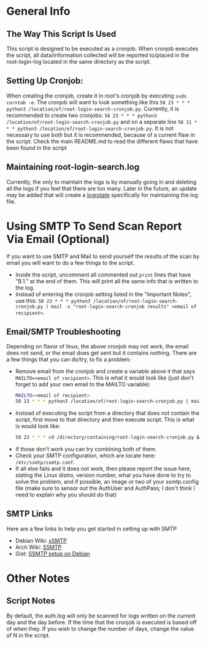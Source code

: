# General Info
## The Way This Script Is Used
This script is designed to be executed as a cronjob. When cronjob executes the script, all data/information collected will be reported to/placed in the root-login-log located in the same directory as the script. 

## Setting Up Cronjob:
When creating the cronjob, create it in root's cronjob by executing `sudo corntab -e`. The cronjob will want to look something like this `58 23 * * * python3 /location/of/root-login-search-cronjob.py`. Currently, it is recommended to create two cronjobs: `58 23 * * * python3 /location/of/root-login-search-cronjob.py` and on a separate line `58 11 * * * python3 /location/of/root-login-search-cronjob.py`. It is not necessary to use both but it is recommended, because of a current flaw in the script. Check the main README.md to read the different flaws that have been found in the script

## Maintaining root-login-search.log
Currently, the only to maintain the logs is by manually going in and deleting all the logs if you feel that there are too many. Later in the future, an update may be added that will create a [logrotate](https://linux.die.net/man/8/logrotate) specifically for maintaining the log file.

# Using SMTP To Send Scan Report Via Email (Optional)
If you want to use SMTP and Mail to send yourself the results of the scan by email you will want to do a few things to the script.
- Inside the script, uncomment all commented out `print` lines that have "B.1." at the end of them. This will print all the same info that is written to the log.
- Instead of entering the cronjob setting listed in the "Important Notes", use this: `58 23 * * * python3 /location/of/root-login-search-cronjob.py | mail -s "root-login-search-cronjob results" <email of recipient>`.

## Email/SMTP Troubleshooting
Depending on flavor of linux, the above cronjob may not work, the email does not send, or the email does get sent but it contains nothing. There are a few things that you can do/try, to fix a problem:
- Remove email from the cronjob and create a variable above it that says `MAILTO=<email of recipient>`. This is what it would look like (just don't forget to add your own email to the MAILTO variable):
  ```sh
  MAILTO=<email of recipient>
  58 23 * * * python3 /location/of/root-login-search-cronjob.py | mail -s "root-login-search-cronjob results" $MAILTO
  ```
- Instead of executing the script from a directory that does not contain the script, first move to that directory and then execute script. This is what is would look like:
  ```sh
  58 23 * * * cd /directory/containing/root-login-search-cronjob.py && python3 root-login-search-cronjob.py | mail -s "root-login-search-cronjob results" <email of recipient>
  ```
- If those don't work you can try combining both of them.
- Check your SMTP configuration, which are locate here: `/etc/ssmtp/ssmtp.conf`.
- If all else fails and it does not work, then please report the issue here, stating the Linux distro, version number, what you have done to try to solve the problem, and if possible, an image or two of your ssmtp.config file (make sure to sensor out the AuthUser and AuthPass; I don't think I need to explain why you should do that)

## SMTP Links
Here are a few links to help you get started in setting up with SMTP 
- Debian Wiki: [sSMTP](https://wiki.debian.org/sSMTP)
- Arch Wiki: [SSMTP](https://wiki.archlinux.org/index.php/SSMTP)
- Gist: [SSMTP setup on Debian](https://gist.github.com/StrangeRanger/d8e83e4683ac98510171f716453ba4db)

# Other Notes
## Script Notes
By default, the auth.log will only be scanned for logs written on the current day and the day before. If the time that the cronjob is executed is based off of when they. If you wish to change the number of days, change the value of N in the script.
